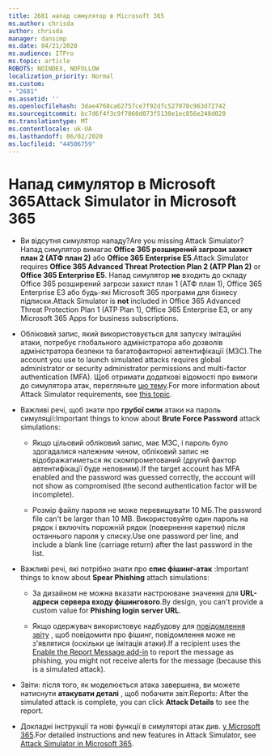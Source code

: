 ```yaml
---
title: 2681 напад симулятор в Microsoft 365
ms.author: chrisda
author: chrisda
manager: dansimp
ms.date: 04/21/2020
ms.audience: ITPro
ms.topic: article
ROBOTS: NOINDEX, NOFOLLOW
localization_priority: Normal
ms.custom:
- "2681"
ms.assetid: ''
ms.openlocfilehash: 3dae4768ca62757ce7f92dfc527078c963d72742
ms.sourcegitcommit: bc7d6f4f3c9f7060d073f5130e1ec856e248d020
ms.translationtype: MT
ms.contentlocale: uk-UA
ms.lasthandoff: 06/02/2020
ms.locfileid: "44506759"
---
```

# <a name="attack-simulator-in-microsoft-365"></a><span data-ttu-id="2184c-102">Напад симулятор в Microsoft 365</span><span class="sxs-lookup"><span data-stu-id="2184c-102">Attack Simulator in Microsoft 365</span></span>

- <span data-ttu-id="2184c-103">Ви відсутня симулятор нападу?</span><span class="sxs-lookup"><span data-stu-id="2184c-103">Are you missing Attack Simulator?</span></span> <span data-ttu-id="2184c-104">Напад симулятор вимагає **Office 365 розширений загрози захист план 2 (АТФ план 2)** або **Office 365 Enterprise E5**.</span><span class="sxs-lookup"><span data-stu-id="2184c-104">Attack Simulator requires **Office 365 Advanced Threat Protection Plan 2 (ATP Plan 2)** or **Office 365 Enterprise E5**.</span></span> <span data-ttu-id="2184c-105">Напад симулятор **не** входить до складу Office 365 розширений загрози захист план 1 (АТФ план 1), Office 365 Enterprise E3 або будь-які Microsoft 365 програми для бізнесу підписки.</span><span class="sxs-lookup"><span data-stu-id="2184c-105">Attack Simulator is **not** included in Office 365 Advanced Threat Protection Plan 1 (ATP Plan 1), Office 365 Enterprise E3, or any Microsoft 365 Apps for business subscriptions.</span></span>

- <span data-ttu-id="2184c-106">Обліковий запис, який використовується для запуску імітаційні атаки, потребує глобального адміністратора або дозволів адміністратора безпеки та багатофакторної автентифікації (МЗС).</span><span class="sxs-lookup"><span data-stu-id="2184c-106">The account you use to launch simulated attacks requires global administrator or security administrator permissions and multi-factor authentication (MFA).</span></span> <span data-ttu-id="2184c-107">Щоб отримати додаткові відомості про вимоги до симулятора атак, перегляньте [цю тему](https://docs.microsoft.com/microsoft-365/security/office-365-security/attack-simulator).</span><span class="sxs-lookup"><span data-stu-id="2184c-107">For more information about Attack Simulator requirements, see [this topic](https://docs.microsoft.com/microsoft-365/security/office-365-security/attack-simulator).</span></span>

- <span data-ttu-id="2184c-108">Важливі речі, щоб знати про **грубої сили** атаки на пароль симуляції:</span><span class="sxs-lookup"><span data-stu-id="2184c-108">Important things to know about **Brute Force Password** attack simulations:</span></span>

  - <span data-ttu-id="2184c-109">Якщо цільовий обліковий запис, має МЗС, і пароль було здогадалися належним чином, обліковий запис не відображатиметься як скомпрометований (другий фактор автентифікації буде неповним).</span><span class="sxs-lookup"><span data-stu-id="2184c-109">If the target account has MFA enabled and the password was guessed correctly, the account will not show as compromised (the second authentication factor will be incomplete).</span></span>

  - <span data-ttu-id="2184c-110">Розмір файлу пароля не може перевищувати 10 МБ.</span><span class="sxs-lookup"><span data-stu-id="2184c-110">The password file can't be larger than 10 MB.</span></span> <span data-ttu-id="2184c-111">Використовуйте один пароль на рядок і включіть порожній рядок (повернення каретки) після останнього пароля у списку.</span><span class="sxs-lookup"><span data-stu-id="2184c-111">Use one password per line, and include a blank line (carriage return) after the last password in the list.</span></span>

- <span data-ttu-id="2184c-112">Важливі речі, які потрібно знати про **спис фішинг-атак** :</span><span class="sxs-lookup"><span data-stu-id="2184c-112">Important things to know about **Spear Phishing** attach simulations:</span></span>

  - <span data-ttu-id="2184c-113">За дизайном не можна вказати настроюване значення для **URL-адреси сервера входу фішингового**.</span><span class="sxs-lookup"><span data-stu-id="2184c-113">By design, you can't provide a custom value for **Phishing login server URL**.</span></span>

  - <span data-ttu-id="2184c-114">Якщо одержувач використовує надбудову для [повідомлення звіту](https://docs.microsoft.com/microsoft-365/security/office-365-security/enable-the-report-message-add-in) , щоб повідомити про фішинг, повідомлення може не з'являтися (оскільки це імітація атаки).</span><span class="sxs-lookup"><span data-stu-id="2184c-114">If a recipient uses the [Enable the Report Message add-in](https://docs.microsoft.com/microsoft-365/security/office-365-security/enable-the-report-message-add-in) to report the message as phishing, you might not receive alerts for the message (because this is a simulated attack).</span></span>

- <span data-ttu-id="2184c-115">Звіти: після того, як моделюється атака завершена, ви можете натиснути **атакувати деталі** , щоб побачити звіт.</span><span class="sxs-lookup"><span data-stu-id="2184c-115">Reports: After the simulated attack is complete, you can click **Attack Details** to see the report.</span></span>

- <span data-ttu-id="2184c-116">Докладні інструкції та нові функції в симуляторі атак див. [у Microsoft 365](https://docs.microsoft.com/microsoft-365/security/office-365-security/attack-simulator).</span><span class="sxs-lookup"><span data-stu-id="2184c-116">For detailed instructions and new features in Attack Simulator, see [Attack Simulator in Microsoft 365](https://docs.microsoft.com/microsoft-365/security/office-365-security/attack-simulator).</span></span>
